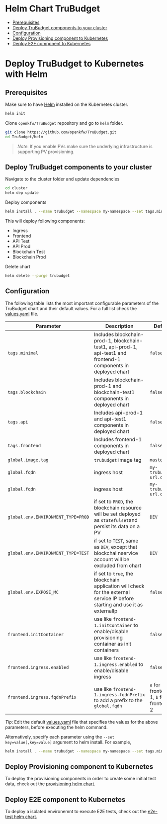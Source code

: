 # Helm Chart TruBudget <!-- omit in TOC -->

- [Prerequisites](#prerequisites)
- [Deploy TruBudget components to your cluster](#deploy-trubudget-components-to-your-cluster)
- [Configuration](#configuration)
- [Deploy Provisioning component to Kubernetes](#deploy-provisioning-component-to-kubernetes)
- [Deploy E2E component to Kubernetes](#deploy-e2e-component-to-kubernetes)

# Deploy TruBudget to Kubernetes with Helm <!-- omit in TOC -->

## Prerequisites

Make sure to have [Helm](https://github.com/helm/helm/blob/master/docs/install.md) installed on the Kubernetes cluster.

```bash
helm init
```

Clone `openkfw/TruBudget` repository and go to `helm` folder.

```bash
git clone https://github.com/openkfw/TruBudget.git
cd TruBudget/helm
```

> _Note_: If you enable PVs make sure the underlying infrastructure is supporting PV provisioning.

## Deploy TruBudget components to your cluster

Navigate to the cluster folder and update dependencies

```bash
cd cluster
helm dep update
```

Deploy components

```bash
helm install . --name trubudget --namespace my-namespace --set tags.minimal=true
```

This will deploy following components:

- Ingress
- Frontend
- API Test
- API Prod
- Blockchain Test
- Blockchain Prod

Delete chart

```bash
helm delete --purge trubudget
```

## Configuration

The following table lists the most important configurable parameters of the TruBudget chart and their default values. For a full list check the [values.yaml](cluster/values.yaml) file.

| Parameter                          | Description                                                                                                                  | Default                                |
| ---------------------------------- | ---------------------------------------------------------------------------------------------------------------------------- | -------------------------------------- |
| `tags.minimal`                     | Includes blockchain-prod-1, blockchain-test1, api-prod-1, api-test1 and frontend-1 components in deployed chart              | `false`                                |
| `tags.blockchain`                  | Includes blockchain-prod-1 and blockchain-test1 components in deployed chart                                                 | `false`                                |
| `tags.api`                         | Includes api-prod-1 and api-test1 components in deployed chart                                                               | `false`                                |
| `tags.frontend`                    | Includes frontend-1 components in deployed chart                                                                             | `false`                                |
| `global.image.tag`                 | `trubudget` image tag                                                                                                        | `master`                               |
| `global.fqdn`                      | ingress host                                                                                                                 | `my-trubudget-url.com`                 |
| `global.fqdn`                      | ingress host                                                                                                                 | `my-trubudget-url.com`                 |
| `global.env.ENVIRONMENT_TYPE=PROD` | if set to `PROD`, the blockchain resource will be set deployed as `statefulset`and persist its data on a PV                  | `DEV`                                  |
| `global.env.ENVIRONMENT_TYPE=TEST` | if set to `TEST`, same as `DEV`, except that blockchai nservice account will be excluded from chart                          | `DEV`                                  |
| `global.env.EXPOSE_MC`             | if set to `true`, the blockchain application will check for the external service IP before starting and use it as externalIp | `false`                                |
| `frontend.initContainer`           | use like `frontend-1.initContainer` to enable/disable provisioning container as init containers                              | `false`                                |
| `frontend.ingress.enabled`         | use like `frontend-1.ingress.enabled` to enable/disable ingress                                                              | `false`                                |
| `frontend.ingress.fqdnPrefix`      | use like `frontend-1.ingress.fqdnPrefix` to add a prefix to the `global.fqdn`                                                | `a` for frontend-1, `b` for frontend-2 |

_Tip_: Edit the default [values.yaml](cluster/values.yaml) file that specifies the values for the above parameters, before executing the helm command.

Alternatively, specify each parameter using the `--set key=value[,key=value]` argument to helm install. For example,

```bash
helm install . --name trubudget --namespace my-namespace --set tags.minimal=true --set frontend-1.ingress.enabled=true
```

## Deploy Provisioning component to Kubernetes

To deploy the provisioning components in order to create some initial test data, check out the [provisioning helm chart](./provisioning/README.md).

## Deploy E2E component to Kubernetes

To deploy a isolated environemnt to execute E2E tests, check out the [e2e-test helm chart](./tests/README.md).
